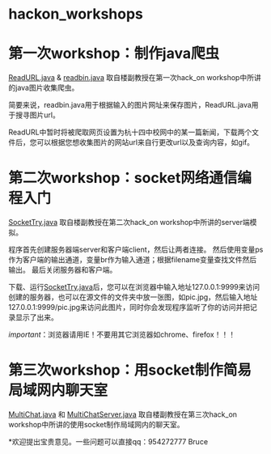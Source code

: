 # hackon_workshops

# 第一次workshop：制作java爬虫
[ReadURL.java](https://github.com/Bruceshark/hackon_workshop/blob/master/ReadURL.java) & [readbin.java](https://github.com/Bruceshark/hackon_workshop/blob/master/readBin.java) 取自楼副教授在第一次hack_on workshop中所讲的java图片收集爬虫。

简要来说，readbin.java用于根据输入的图片网址来保存图片，ReadURL.java用于搜寻图片url。

ReadURL中暂时将被爬取网页设置为杭十四中校网中的某一篇新闻，下载两个文件后，您可以根据您想收集图片的网站url来自行更改url以及查询内容，如gif。

# 第二次workshop：socket网络通信编程入门
[SocketTry.java](https://github.com/Bruceshark/hackon_workshop/blob/master/SocketTry.java) 取自楼副教授在第二次hack_on workshop中所讲的server端模拟。

程序首先创建服务器端server和客户端client，然后让两者连接。
然后使用变量ps作为客户端的输出通道，变量br作为输入通道；根据filename变量查找文件然后输出。
最后关闭服务器和客户端。

下载、运行[SocketTry.java](https://github.com/Bruceshark/hackon_workshop/blob/master/SocketTry.java)后，您可以在浏览器中输入地址127.0.0.1:9999来访问创建的服务器，也可以在源文件的文件夹中放一张图，如pic.jpg，然后输入地址127.0.0.1:9999/pic.jpg来访问此图片，同时你会发现程序监听了你的访问并把记录显示了出来。

*important*：浏览器请用IE！不要用其它浏览器如chrome、firefox！！！

# 第三次workshop：用socket制作简易局域网内聊天室
[MultiChat.java](https://github.com/Bruceshark/hackon_workshop/blob/master/MultiChat.java) 和 [MultiChatServer.java](https://github.com/Bruceshark/hackon_workshop/blob/master/MultiChatServer.java) 取自楼副教授在第三次hack_on workshop中所讲的使用socket制作局域网内的聊天室。

*欢迎提出宝贵意见。一些问题可以直接qq：954272777
Bruce
